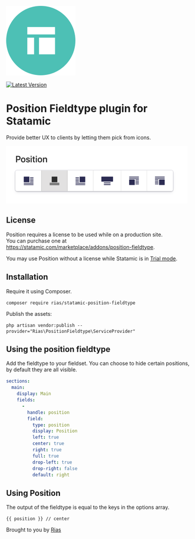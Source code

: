 ![Icon](icon.svg)

[![Latest Version](https://img.shields.io/github/release/riasvdv/statamic-position-fieldtype.svg?style=flat-square)](https://github.com/riasvdv/statamic-position-fieldtype/releases)

# Position Fieldtype plugin for Statamic

Provide better UX to clients by letting them pick from icons.

![Screenshot](./docs/img/position-fieldtype-screenshot.png)

## License

Position requires a license to be used while on a production site.  
You can purchase one at https://statamic.com/marketplace/addons/position-fieldtype.

You may use Position without a license while Statamic is in [Trial mode](https://docs.statamic.com/knowledge-base/trial-mode).

## Installation

Require it using Composer.

```
composer require rias/statamic-position-fieldtype
```

Publish the assets:

```
php artisan vendor:publish --provider="Rias\PositionFieldtype\ServiceProvider"
```

## Using the position fieldtype

Add the fieldtype to your fieldset. You can choose to hide certain positions, by default they are all visible.

```yaml
sections:
  main:
    display: Main
    fields:
      -
        handle: position
        field:
          type: position
          display: Position
          left: true
          center: true
          right: true
          full: true
          drop-left: true
          drop-right: false
          default: right
```

## Using Position

The output of the fieldtype is equal to the keys in the options array.

```twig
{{ position }} // center
```

Brought to you by [Rias](https://rias.be)
